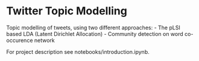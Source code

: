 # Twitter Topic Modelling

Topic modelling of tweets, using two different approaches:
	- The pLSI based LDA (Latent Dirichlet Allocation)
	- Community detection on word co-occurence network 

For project description see notebooks/introduction.ipynb.
